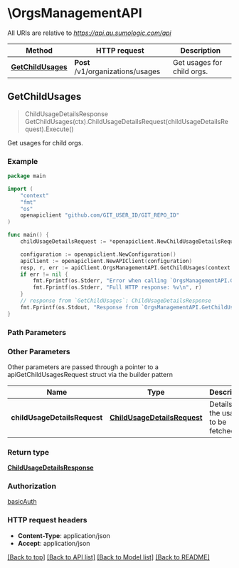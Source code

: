 # \OrgsManagementAPI

All URIs are relative to *https://api.au.sumologic.com/api*

Method | HTTP request | Description
------------- | ------------- | -------------
[**GetChildUsages**](OrgsManagementAPI.md#GetChildUsages) | **Post** /v1/organizations/usages | Get usages for child orgs.



## GetChildUsages

> ChildUsageDetailsResponse GetChildUsages(ctx).ChildUsageDetailsRequest(childUsageDetailsRequest).Execute()

Get usages for child orgs.



### Example

```go
package main

import (
    "context"
    "fmt"
    "os"
    openapiclient "github.com/GIT_USER_ID/GIT_REPO_ID"
)

func main() {
    childUsageDetailsRequest := *openapiclient.NewChildUsageDetailsRequest() // ChildUsageDetailsRequest | Details for the usages to be fetched. (optional)

    configuration := openapiclient.NewConfiguration()
    apiClient := openapiclient.NewAPIClient(configuration)
    resp, r, err := apiClient.OrgsManagementAPI.GetChildUsages(context.Background()).ChildUsageDetailsRequest(childUsageDetailsRequest).Execute()
    if err != nil {
        fmt.Fprintf(os.Stderr, "Error when calling `OrgsManagementAPI.GetChildUsages``: %v\n", err)
        fmt.Fprintf(os.Stderr, "Full HTTP response: %v\n", r)
    }
    // response from `GetChildUsages`: ChildUsageDetailsResponse
    fmt.Fprintf(os.Stdout, "Response from `OrgsManagementAPI.GetChildUsages`: %v\n", resp)
}
```

### Path Parameters



### Other Parameters

Other parameters are passed through a pointer to a apiGetChildUsagesRequest struct via the builder pattern


Name | Type | Description  | Notes
------------- | ------------- | ------------- | -------------
 **childUsageDetailsRequest** | [**ChildUsageDetailsRequest**](ChildUsageDetailsRequest.md) | Details for the usages to be fetched. | 

### Return type

[**ChildUsageDetailsResponse**](ChildUsageDetailsResponse.md)

### Authorization

[basicAuth](../README.md#basicAuth)

### HTTP request headers

- **Content-Type**: application/json
- **Accept**: application/json

[[Back to top]](#) [[Back to API list]](../README.md#documentation-for-api-endpoints)
[[Back to Model list]](../README.md#documentation-for-models)
[[Back to README]](../README.md)

